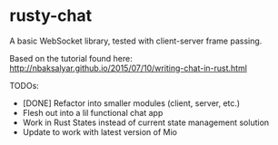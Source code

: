 # rusty-chat

A basic WebSocket library, tested with client-server frame passing.

Based on the tutorial found here: http://nbaksalyar.github.io/2015/07/10/writing-chat-in-rust.html

TODOs:
- [DONE] Refactor into smaller modules (client, server, etc.)
- Flesh out into a lil functional chat app
- Work in Rust States instead of current state management solution
- Update to work with latest version of Mio
